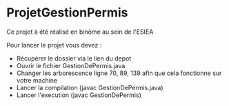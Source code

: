 # ProjetGestionPermis

Ce projet à été réalisé en binôme au sein de l'ESIEA

Pour lancer le projet vous devez : 
- Récupérer le dossier via le lien du depot
- Ouvrir le fichier GestionDePermis.java
- Changer les arborescence ligne 70, 89, 139 afin que cela fonctionne sur votre machine
- Lancer la compilation (javac GestionDePermis.java)
- Lancer l'execution (javac GestionDePermis)
